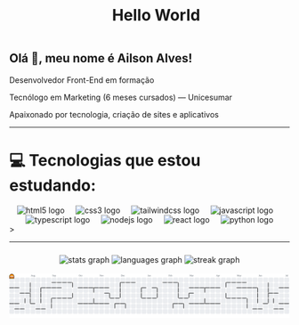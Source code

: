 
<!--título-->
<div id="user-content-toc">
  <ul align="center">
    <summary><h1 style="display: inline-block">Hello World</h1></summary>
</div>

<!-- Apresentação -->

 Olá 👋, meu nome é Ailson Alves!
 --
Desenvolvedor Front-End em formação  

Tecnólogo em Marketing (6 meses cursados) — Unicesumar

Apaixonado por tecnologia, criação de sites e aplicativos  

---

# 💻 Tecnologias que estou estudando:
<div align="center">
  <img src="https://cdn.jsdelivr.net/gh/devicons/devicon/icons/html5/html5-original.svg" height="40" alt="html5 logo"  />
  <img width="12" />
  <img src="https://cdn.jsdelivr.net/gh/devicons/devicon/icons/css3/css3-original.svg" height="40" alt="css3 logo"  />
  <img width="12" />
  <img src="https://skillicons.dev/icons?i=tailwind" height="40" alt="tailwindcss logo"  />
  <img width="12" />
  <img src="https://cdn.jsdelivr.net/gh/devicons/devicon/icons/javascript/javascript-original.svg" height="40" alt="javascript logo"  />
  <img width="12" />
  <img src="https://cdn.jsdelivr.net/gh/devicons/devicon/icons/typescript/typescript-original.svg" height="40" alt="typescript logo"  />
  <img width="12" />
  <img src="https://cdn.jsdelivr.net/gh/devicons/devicon/icons/nodejs/nodejs-original.svg" height="40" alt="nodejs logo"  />
  <img width="12" />
  <img src="https://cdn.jsdelivr.net/gh/devicons/devicon/icons/react/react-original.svg" height="40" alt="react logo"  />
  <img width="12" />
  <img src="https://cdn.jsdelivr.net/gh/devicons/devicon/icons/python/python-original.svg" height="40" alt="python logo"  />
</div>>

-----


###

<div align="center">
  <img src="https://github-readme-stats.vercel.app/api?username=Ailson-del&hide_title=true&hide_rank=false&show_icons=true&include_all_commits=true&count_private=true&disable_animations=true&theme=dark&locale=pt-br&hide_border=false&order=1" height="150" alt="stats graph"  />
  <img src="https://github-readme-stats.vercel.app/api/top-langs?username=Ailson-del&locale=pt-br&hide_title=true&layout=compact&card_width=320&langs_count=10&theme=dark&hide_border=true&order=2" height="150" alt="languages graph"  />
  <img src="https://streak-stats.demolab.com?user=Ailson-del&locale=en&mode=daily&theme=dark&hide_border=false&border_radius=5&order=3" height="150" alt="streak graph"  />
</div>


<br clear="both">

<picture>
  <source media="(prefers-color-scheme: dark)" srcset="https://raw.githubusercontent.com/Ailson-del/Ailson-del/output/pacman-contribution-graph-dark.svg">
  <source media="(prefers-color-scheme: light)" srcset="https://raw.githubusercontent.com/Ailson-del/Ailson-del/output/pacman-contribution-graph.svg">
  <img alt="pacman contribution graph" src="https://raw.githubusercontent.com/Ailson-del/Ailson-del/output/pacman-contribution-graph.svg">
</picture>

###
